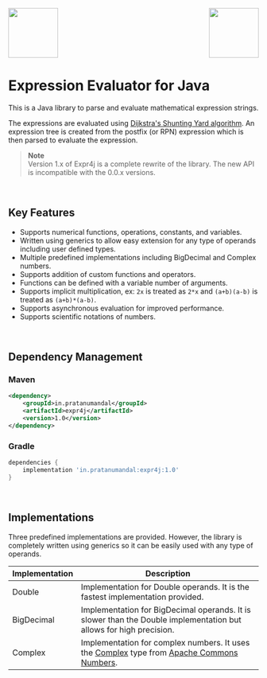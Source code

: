 <p>
    <img src="https://raw.githubusercontent.com/prat-man/expr4j/main/images/expr4j-rounded.png" height="100px">
    <img src="https://raw.githubusercontent.com/prat-man/expr4j/main/images/java.png" height="100px" align="right">
</p>

# Expression Evaluator for Java
This is a Java library to parse and evaluate mathematical expression strings.

The expressions are evaluated using [Dijkstra's Shunting Yard algorithm](https://en.wikipedia.org/wiki/Shunting-yard_algorithm). An expression tree is created from the postfix (or RPN) expression which is then parsed to evaluate the expression.

> **Note**<br/>
> Version 1.x of Expr4j is a complete rewrite of the library. The new API is incompatible with the 0.0.x versions.

<br/>

## Key Features
- Supports numerical functions, operations, constants, and variables.
- Written using generics to allow easy extension for any type of operands including user defined types.
- Multiple predefined implementations including BigDecimal and Complex numbers.
- Supports addition of custom functions and operators.
- Functions can be defined with a variable number of arguments.
- Supports implicit multiplication, ex: `2x` is treated as `2*x` and `(a+b)(a-b)` is treated as `(a+b)*(a-b)`.
- Supports asynchronous evaluation for improved performance.
- Supports scientific notations of numbers.

<br/>

## Dependency Management

### Maven
```xml
<dependency>
    <groupId>in.pratanumandal</groupId>
    <artifactId>expr4j</artifactId>
    <version>1.0</version>
</dependency>
```

### Gradle
```gradle
dependencies {
    implementation 'in.pratanumandal:expr4j:1.0'
}
```

<br/>

## Implementations
Three predefined implementations are provided. However, the library is completely written using generics so it can be easily used with any type of operands.

| Implementation | Description                                                                                                                                                                                                                                                                                                           |
|----------------|-----------------------------------------------------------------------------------------------------------------------------------------------------------------------------------------------------------------------------------------------------------------------------------------------------------------------|
| Double         | Implementation for Double operands. It is the fastest implementation provided.                                                                                                                                                                                                                                        |
| BigDecimal     | Implementation for BigDecimal operands. It is slower than the Double implementation but allows for high precision.                                                                                                                                                                                                    |
| Complex        | Implementation for complex numbers. It uses the [Complex](https://commons.apache.org/proper/commons-numbers/commons-numbers-complex/javadocs/api-1.1/org/apache/commons/numbers/complex/Complex.html) type from [Apache Commons Numbers](https://commons.apache.org/proper/commons-numbers/commons-numbers-complex/). |
